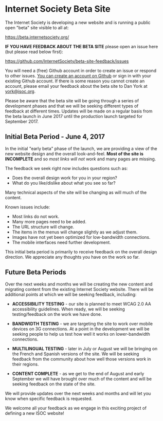 # Internet Society Beta Site
The Internet Society is developing a new website and is running a public open "beta" site visible to all at:

https://beta.internetsociety.org/

**IF YOU HAVE FEEDBACK ABOUT THE BETA SITE** please open an issue here (but please read below first):

https://github.com/InternetSociety/beta-site-feedback/issues

You will need a (free) Github account in order to create an issue or respond to other issues. [You can create an account on Github](https://github.com/join) or sign in with your existing Github account. If there is some reason you cannot create an account, please email your feedback about the beta site to Dan York at [york@isoc.org](mailto:york@isoc.org).

Please be aware that the beta site will be going through a series of development phases and that we will be seeking different types of feedback at different times. Updates will be made on a regular basis from the beta launch in June 2017 until the production launch targeted for September 2017.

## Initial Beta Period - June 4, 2017

In the initial "early beta" phase of the launch, we are providing a view of the new website design and the overall look-and-feel. **Most of the site is INCOMPLETE** and so *most links will not work* and many pages are missing. 

The feedback we seek right now includes questions such as:

* Does the overall design work for you in your region?
* What do you like/dislike about what you see so far?

Many technical aspects of the site will be changing as will much of the content. 

Known issues include:

* Most links do not work.
* Many more pages need to be added.
* The URL structure will change.
* The items in the menus will change slightly as we adjust them.
* Images have not yet been optimized for low-bandwidth connections.
* The mobile interfaces need further development.

This initial beta period is primarily to receive feedback on the overall design direction. We appreciate any thoughts you have on the work so far.

## Future Beta Periods

Over the next weeks and months we will be creating the new content and migrating content from the existing Internet Society website. There will be additional points at which we will be seeking feedback, including:

* **ACCESSIBILITY TESTING** - our site is planned to meet WCAG 2.0 AA accessibility guidelines. When ready, we will be seeking testing/feedback on the work we have done.

* **BANDWIDTH TESTING** - we are targeting the site to work over mobile devices on 3G connections. At a point in the development we will be seeking people to help us test how well it works on lower-bandwidth connections.

* **MULTILINGUAL TESTING** - later in July or August we will be bringing on the French and Spanish versions of the site. We will be seeking feedback from the community about how well those versions work in their regions.

* **CONTENT COMPLETE** - as we get to the end of August and early September we will have brought over much of the content and will be seeking feedback on the state of the site.

We will provide updates over the next weeks and months and will let you know when specific feedback is requested.

We welcome all your feedback as we engage in this exciting project of defining a new ISOC website!
